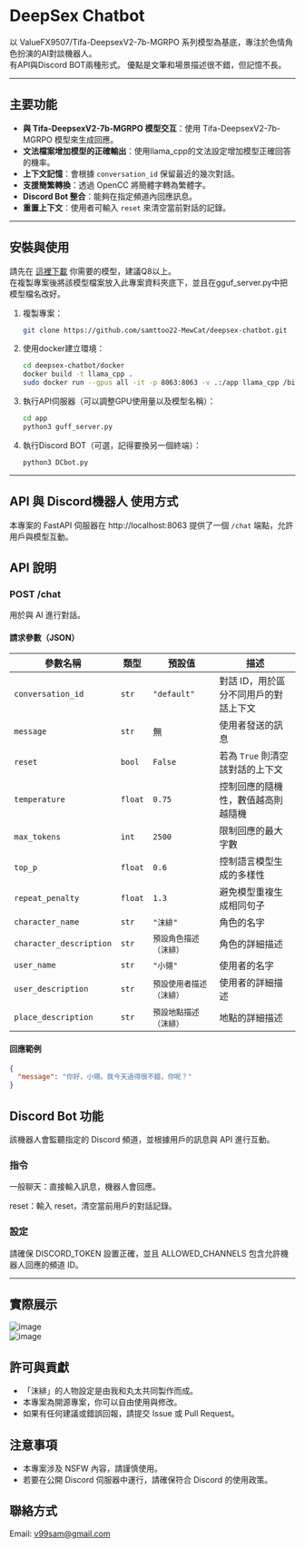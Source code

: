 # DeepSex Chatbot
以 ValueFX9507/Tifa-DeepsexV2-7b-MGRPO 系列模型為基底，專注於色情角色扮演的AI對談機器人。<br>
有API與Discord BOT兩種形式。
優點是文筆和場景描述很不錯，但記憶不長。

--------
## 主要功能

- **與 Tifa-DeepsexV2-7b-MGRPO 模型交互**：使用 Tifa-DeepsexV2-7b-MGRPO 模型來生成回應。
- **文法檔案增加模型的正確輸出**：使用llama_cpp的文法設定增加模型正確回答的機率。
- **上下文記憶**：會根據 `conversation_id` 保留最近的幾次對話。
- **支援簡繁轉換**：透過 OpenCC 將簡體字轉為繁體字。
- **Discord Bot 整合**：能夠在指定頻道內回應訊息。
- **重置上下文**：使用者可輸入 `reset` 來清空當前對話的記錄。
--------
## 安裝與使用
請先在 [這裡下載](https://huggingface.co/collections/ValueFX9507/tifa-deepsexv2-mgrpo-67b0f0e99d15e90f2cfed096) 你需要的模型，建議Q8以上。<br>
在複製專案後將該模型檔案放入此專案資料夾底下，並且在gguf_server.py中把模型檔名改好。

1. 複製專案：
    ```bash
    git clone https://github.com/samttoo22-MewCat/deepsex-chatbot.git
    ```

2. 使用docker建立環境：
    ```bash
    cd deepsex-chatbot/docker
    docker build -t llama_cpp .
    sudo docker run --gpus all -it -p 8063:8063 -v .:/app llama_cpp /bin/bash
    ```

3. 執行API伺服器（可以調整GPU使用量以及模型名稱）：
    ```bash
    cd app
    python3 guff_server.py
    ```

3. 執行Discord BOT（可選，記得要換另一個終端）：
    ```bash
    python3 DCbot.py
    ```
--------
## API 與 Discord機器人 使用方式

本專案的 FastAPI 伺服器在 http://localhost:8063 提供了一個 `/chat` 端點，允許用戶與模型互動。

## API 說明

### **POST /chat**
用於與 AI 進行對話。

#### **請求參數（JSON）**
| 參數名稱              | 類型   | 預設值 | 描述 |
|------------------|------|------|------|
| `conversation_id`  | `str`  | `"default"` | 對話 ID，用於區分不同用戶的對話上下文 |
| `message`  | `str`  | 無 | 使用者發送的訊息 |
| `reset` | `bool` | `False` | 若為 `True` 則清空該對話的上下文 |
| `temperature` | `float` | `0.75` | 控制回應的隨機性，數值越高則越隨機 |
| `max_tokens` | `int` | `2500` | 限制回應的最大字數 |
| `top_p` | `float` | `0.6` | 控制語言模型生成的多樣性 |
| `repeat_penalty` | `float` | `1.3` | 避免模型重複生成相同句子 |
| `character_name` | `str` | `"沫緋"` | 角色的名字 |
| `character_description` | `str` | `預設角色描述（沫緋）` | 角色的詳細描述 |
| `user_name` | `str` | `"小翎"` | 使用者的名字 |
| `user_description` | `str` | `預設使用者描述（沫緋）` | 使用者的詳細描述 |
| `place_description` | `str` | `預設地點描述（沫緋）` | 地點的詳細描述 |

#### **回應範例**
```json
{
  "message": "你好，小翎。我今天過得很不錯，你呢？"
}
```

## Discord Bot 功能

該機器人會監聽指定的 Discord 頻道，並根據用戶的訊息與 API 進行互動。

### 指令

一般聊天：直接輸入訊息，機器人會回應。

reset：輸入 reset，清空當前用戶的對話記錄。

### 設定

請確保 DISCORD_TOKEN 設置正確，並且 ALLOWED_CHANNELS 包含允許機器人回應的頻道 ID。

---------
## 實際展示
![image](https://github.com/user-attachments/assets/03299067-69d9-4f04-8162-cc034f040035)<br>
![image](https://github.com/user-attachments/assets/9f7f5fbe-7a39-437c-b5dc-5551a2f2735f)

## 許可與貢獻

- 「沫緋」的人物設定是由我和丸太共同製作而成。
- 本專案為開源專案，你可以自由使用與修改。
- 如果有任何建議或錯誤回報，請提交 Issue 或 Pull Request。

## 注意事項

- 本專案涉及 NSFW 內容，請謹慎使用。
- 若要在公開 Discord 伺服器中運行，請確保符合 Discord 的使用政策。

## 聯絡方式
Email: v99sam@gmail.com
